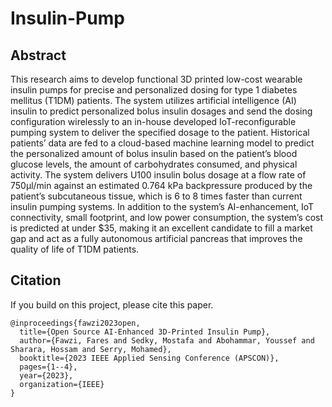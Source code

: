 # Insulin-Pump

## Abstract
This research aims to develop functional 3D printed low-cost wearable insulin pumps for precise and personalized dosing for type 1 diabetes mellitus (T1DM) patients. The system utilizes artificial intelligence (AI) insulin to predict personalized bolus insulin dosages and send the dosing configuration wirelessly to an in-house developed IoT-reconfigurable pumping system to deliver the specified dosage to the patient. Historical patients’ data are fed to a cloud-based machine learning model to predict the personalized amount of bolus insulin based on the patient’s blood glucose levels, the amount of carbohydrates consumed, and physical activity. The system delivers U100 insulin bolus dosage at a flow rate of 750μl/min against an estimated 0.764 kPa backpressure produced by the patient’s subcutaneous tissue, which is 6 to 8 times faster than current insulin pumping systems. In addition to the system’s AI-enhancement, IoT connectivity, small footprint, and low power consumption, the system’s cost is predicted at under $35, making it an excellent candidate to fill a market gap and act as a fully autonomous artificial pancreas that improves the quality of life of T1DM patients.


## Citation

If you build on this project, please cite this paper.

```
@inproceedings{fawzi2023open,
  title={Open Source AI-Enhanced 3D-Printed Insulin Pump},
  author={Fawzi, Fares and Sedky, Mostafa and Abohammar, Youssef and Sharara, Hossam and Serry, Mohamed},
  booktitle={2023 IEEE Applied Sensing Conference (APSCON)},
  pages={1--4},
  year={2023},
  organization={IEEE}
}
```

